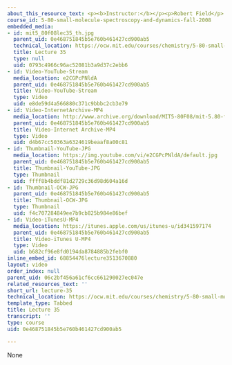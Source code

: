 ```yaml
---
about_this_resource_text: <p><b>Instructor:</b></p><p>Robert Field</p>
course_id: 5-80-small-molecule-spectroscopy-and-dynamics-fall-2008
embedded_media:
- id: mit5_80f08lec35_th.jpg
  parent_uid: 0e468751845b5e760b461427cd900ab5
  technical_location: https://ocw.mit.edu/courses/chemistry/5-80-small-molecule-spectroscopy-and-dynamics-fall-2008/video-lectures/lecture-35/mit5_80f08lec35_th.jpg
  title: Lecture 35
  type: null
  uid: 0793c4966c96ac52081b3a9d37c2ebb6
- id: Video-YouTube-Stream
  media_location: e2CGPcPNldA
  parent_uid: 0e468751845b5e760b461427cd900ab5
  title: Video-YouTube-Stream
  type: Video
  uid: e8de59d4a566880c371c9bbbc2cb3e79
- id: Video-InternetArchive-MP4
  media_location: http://www.archive.org/download/MIT5-80F08/mit-5.80-f08-lec35_300k.mp4
  parent_uid: 0e468751845b5e760b461427cd900ab5
  title: Video-Internet Archive-MP4
  type: Video
  uid: d4b67cc50363a6324619beaaf8a00c81
- id: Thumbnail-YouTube-JPG
  media_location: https://img.youtube.com/vi/e2CGPcPNldA/default.jpg
  parent_uid: 0e468751845b5e760b461427cd900ab5
  title: Thumbnail-YouTube-JPG
  type: Thumbnail
  uid: ffff8b4bddf81d2729c36d98d604a16d
- id: Thumbnail-OCW-JPG
  parent_uid: 0e468751845b5e760b461427cd900ab5
  title: Thumbnail-OCW-JPG
  type: Thumbnail
  uid: f4c707284849ee7b9cb825b984e86bef
- id: Video-iTunesU-MP4
  media_location: https://itunes.apple.com/us/itunes-u/id341597174
  parent_uid: 0e468751845b5e760b461427cd900ab5
  title: Video-iTunes U-MP4
  type: Video
  uid: b682cf96e8fd0194da8784885b2febf0
inline_embed_id: 68854476lecture3513670880
layout: video
order_index: null
parent_uid: 06c2bf456a61cf6cc661290027ec047e
related_resources_text: ''
short_url: lecture-35
technical_location: https://ocw.mit.edu/courses/chemistry/5-80-small-molecule-spectroscopy-and-dynamics-fall-2008/video-lectures/lecture-35
template_type: Tabbed
title: Lecture 35
transcript: ''
type: course
uid: 0e468751845b5e760b461427cd900ab5

---
```

None
